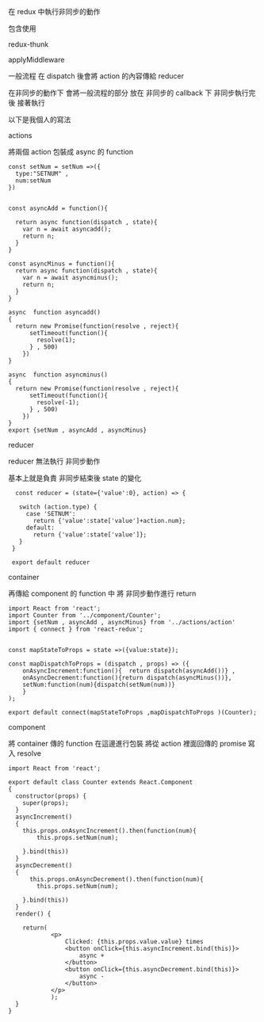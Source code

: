 
在 redux 中執行非同步的動作

包含使用

redux-thunk

applyMiddleware 

一般流程
 在 dispatch 後會將 action 的內容傳給 reducer

在非同步的動作下
會將一般流程的部分 放在 非同步的 callback 下
非同步執行完後 接著執行

以下是我個人的寫法

actions

將兩個 action 包裝成 async 的 function



    const setNum = setNum =>({
      type:"SETNUM" , 
      num:setNum
    })


    const asyncAdd = function(){

      return async function(dispatch , state){
        var n = await asyncadd();
        return n;
      }
    }

    const asyncMinus = function(){
      return async function(dispatch , state){
        var n = await asyncminus();
        return n;
      }
    }

    async  function asyncadd()
    {
      return new Promise(function(resolve , reject){
          setTimeout(function(){
            resolve(1);
          } , 500)
        })
    }

    async  function asyncminus()
    {
      return new Promise(function(resolve , reject){
          setTimeout(function(){
            resolve(-1);
          } , 500)
        })
    }
    export {setNum , asyncAdd , asyncMinus}

reducer

reducer 無法執行 非同步動作

基本上就是負責 非同步結束後 state 的變化


      const reducer = (state={'value':0}, action) => {

       switch (action.type) {
         case 'SETNUM':
           return {'value':state['value']+action.num};
         default:
           return {'value':state['value']};
       }
     }

     export default reducer

container

再傳給 component 的 function 中
將 非同步動作進行 return


    import React from 'react';
    import Counter from '../component/Counter';
    import {setNum , asyncAdd , asyncMinus} from '../actions/action'
    import { connect } from 'react-redux';


    const mapStateToProps = state =>({value:state});

    const mapDispatchToProps = (dispatch , props) => ({
        onAsyncIncrement:function(){  return dispatch(asyncAdd())} , 
        onAsyncDecrement:function(){return dispatch(asyncMinus())},
        setNum:function(num){dispatch(setNum(num))}
        }
    );

    export default connect(mapStateToProps ,mapDispatchToProps )(Counter);

component

將 container 傳的 function
在這邊進行包裝
將從 action 裡面回傳的 promise 寫入 resolve 

    import React from 'react';

    export default class Counter extends React.Component
    {
      constructor(props) {
        super(props);
      }
      asyncIncrement()
      {
        this.props.onAsyncIncrement().then(function(num){
            this.props.setNum(num);

        }.bind(this))
      }
      asyncDecrement()
      {
          this.props.onAsyncDecrement().then(function(num){
            this.props.setNum(num);

        }.bind(this))
      }
      render() {

        return(
                <p>
                    Clicked: {this.props.value.value} times
                    <button onClick={this.asyncIncrement.bind(this)}>
                        async +
                    </button>
                    <button onClick={this.asyncDecrement.bind(this)}>
                        async -
                    </button>
                </p>
                );
      }
    }
